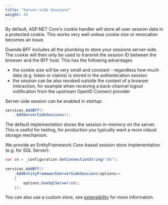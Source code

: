 ```yaml
---
title: "Server-side Sessions"
weight: 40
---
```


By default, ASP.NET Core's cookie handler will store all user session data in a protected cookie. This works very well unless cookie size or revocation becomes an issue.

Duende.BFF includes all the plumbing to store your sessions server-side. The cookie will then only be used to transmit the session ID between the browser and the BFF host. This has the following advantages

* the cookie size will be very small and constant - regardless how much data (e.g. token or claims) is stored in the authentication session
* the session can be also revoked outside the context of a browser interaction, for example when receiving a back-channel logout notification from the upstream OpenID Connect provider

Server-side session can be enabled in *startup*:

```csharp
services.AddBff()
    .AddServerSideSessions();
```

The default implementation stores the session in-memory on the server. This is useful for testing, for production you typically want a more robust storage mechanism. 

We provide an EntityFramework Core-based session store implementation (e.g. for SQL Server):

```csharp
var cn = _configuration.GetConnectionString("db");
        
services.AddBff()
    .AddEntityFrameworkServerSideSessions(options=> 
    {
        options.UseSqlServer(cn);        
    });
```

You can also use a custom store, see [extensibility](/identityserver/v5/bff/extensibility) for more information.